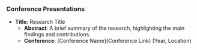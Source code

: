 ### Conference Presentations

- **Title**: Research Title
  - **Abstract**: A brief summary of the research, highlighting the main findings and contributions.
  - **Conference**: [Conference Name](Conference Link) (Year, Location)
